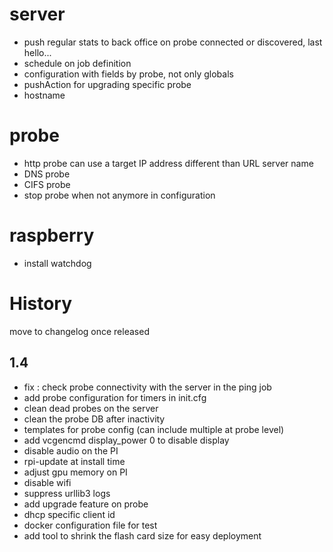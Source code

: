 server
======
* push regular stats to back office on probe connected or discovered, last hello...
* schedule on job definition
* configuration with fields by probe, not only globals
* pushAction for upgrading specific probe
* hostname

probe
=====
* http probe can use a target IP address different than URL server name
* DNS probe
* CIFS probe
* stop probe when not anymore in configuration

raspberry
=========
* install watchdog


History
=======
move to changelog once released

1.4
-----
* fix : check probe connectivity with the server in the ping job
* add probe configuration for timers in init.cfg
* clean dead probes on the server
* clean the probe DB after inactivity
* templates for probe config (can include multiple at probe level)
* add vcgencmd display_power 0 to disable display
* disable audio on the PI
* rpi-update at install time
* adjust gpu memory on PI
* disable wifi
* suppress urllib3 logs
* add upgrade feature on probe
* dhcp specific client id
* docker configuration file for test
* add tool to shrink the flash card size for easy deployment

